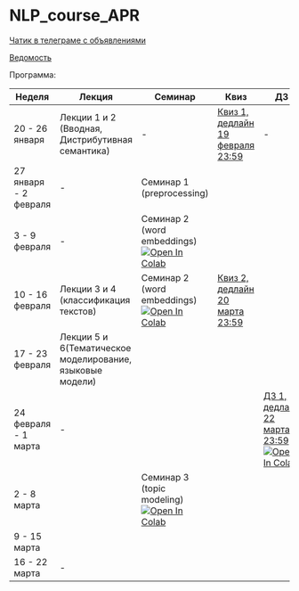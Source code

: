 # NLP_course_APR

[Чатик в телеграме c объявлениями](https://t.me/joinchat/AAAAAE6DhhwNFxh-A4S0Ew)

[Ведомость](https://docs.google.com/spreadsheets/d/1DKvYUxW85vtzBY8rCuVayqCO4mqQ1tZyn-EnnYRLwIM/edit?usp=sharing)

Программа:


| Неделя  | Лекция | Семинар | Квиз | ДЗ |
| ------------- | ------------- | ------------- | ------------- | ------------- | 
|  20 - 26 января |  Лекции 1 и 2 (Вводная, Дистрибутивная семантика) | - | [Квиз 1, дедлайн 19 февраля 23:59](https://forms.gle/fNPLDfeWL9fxr6DRA) | -
|  27 января - 2 февраля |  - | Семинар 1 (preprocessing) |  | 
|  3 - 9 февраля |  - | Семинар 2 (word embeddings)[![Open In Colab](https://colab.research.google.com/assets/colab-badge.svg)](https://colab.research.google.com/github/PragmaticsLab/NLP_course_APR/blob/master/Seminars/sem2_embeddings.ipynb) |  | 
|  10 - 16 февраля  | Лекции 3 и 4 (классификация текстов)  | Семинар 2 (word embeddings)[![Open In Colab](https://colab.research.google.com/assets/colab-badge.svg)](https://colab.research.google.com/github/PragmaticsLab/NLP_course_APR/blob/master/Seminars/sem2_embeddings.ipynb) | [Квиз 2, дедлайн 20 марта 23:59](https://docs.google.com/forms/d/e/1FAIpQLSfZhHh-g7okYyYjVix0XkJ46fj5gY57mKAqAP6XR7jCHugAcQ/viewform?usp=sf_link) | 
|  17 - 23 февраля | Лекции 5 и 6(Тематическое моделирование, языковые модели)  |  |  | 
|  24 февраля - 1 марта | -  |  |  | [ДЗ 1, дедлайн 22 марта 23:59](https://github.com/PragmaticsLab/NLP_course_APR/blob/master/homeworks/HW_1.ipynb) [![Open In Colab](https://colab.research.google.com/assets/colab-badge.svg)](https://colab.research.google.com/github/PragmaticsLab/NLP_course_APR/blob/master/homeworks/HW_1.ipynb)
|  2 - 8 марта |   | Семинар 3 (topic modeling)[![Open In Colab](https://colab.research.google.com/assets/colab-badge.svg)](https://colab.research.google.com/github/PragmaticsLab/NLP_course_APR/blob/master/Seminars/sem3_topic_modeling.ipynb) |  | 
|  9 - 15 марта |   |  |  | 
|  16 - 22 марта | -  |  |  | 


